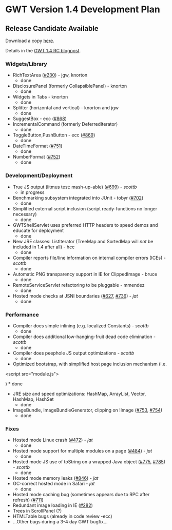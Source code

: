 # GWT Version 1.4 Development Plan
## Release Candidate Available

Download a copy [here](http://code.google.com/webtoolkit/download.html).

Details in the [GWT 1.4 RC blogpost](http://googlewebtoolkit.blogspot.com/2007/05/google-web-toolkit-14-release-candidate.html).

### Widgets/Library
  * RichTextArea ([#230](http://code.google.com/p/google-web-toolkit/issues/detail?id=230)) - jgw, knorton
    * done
  * DisclosurePanel (formerly CollapsiblePanel) - knorton
    * done
  * Widgets in Tabs - knorton
    * done
  * Splitter (horizontal and vertical) - knorton and jgw
    * done
  * SuggestBox - ecc ([#868](http://code.google.com/p/google-web-toolkit/issues/detail?id=868))
  * IncrementalCommand (formerly DeferredIterator)
    * done
  * ToggleButton,PushButton - ecc ([#869](http://code.google.com/p/google-web-toolkit/issues/detail?id=869))
    * done
  * DateTimeFormat ([#751](http://code.google.com/p/google-web-toolkit/issues/detail?id=751))
    * done
  * NumberFormat ([#752](http://code.google.com/p/google-web-toolkit/issues/detail?id=752))
    * done

### Development/Deployment
  * True JS output (litmus test: mash-up-able) ([#699](http://code.google.com/p/google-web-toolkit/issues/detail?id=699)) - _scottb_
    * in progress
  * Benchmarking subsystem integrated into JUnit - tobyr ([#702](http://code.google.com/p/google-web-toolkit/issues/detail?id=702))
    * done
  * Simplified external script inclusion (script ready-functions no longer necessary)
    * done
  * GWTShellServlet uses preferred HTTP headers to speed demos and educate for deployment
    * done
  * New JRE classes: ListIterator (TreeMap and SortedMap will _not_ be included in 1.4 after all) - hcc
    * done
  * Compiler reports file/line information on internal compiler errors (ICEs) - _scottb_
    * done
  * Automatic PNG transparency support in IE for ClippedImage - bruce
    * done
  * RemoteServiceServlet refactoring to be pluggable - mmendez
    * done
  * Hosted mode checks at JSNI boundaries ([#627](http://code.google.com/p/google-web-toolkit/issues/detail?id=627), [#736](http://code.google.com/p/google-web-toolkit/issues/detail?id=736)) - _jat_
    * done

### Performance
  * Compiler does simple inlining (e.g. localized Constants) - _scottb_
    * done
  * Compiler does additional low-hanging-fruit dead code elimination - _scottb_
    * done
  * Compiler does peephole JS output optimizations - _scottb_
    * done
  * Optimized bootstrap, with simplified host page inclusion mechanism (i.e. 

&lt;script src="module.js"&gt;

)
    * done
  * JRE size and speed optimizations: HashMap, ArrayList, Vector, HashMap, HashSet
    * done
  * ImageBundle, ImageBundleGenerator, clipping on !Image ([#753](http://code.google.com/p/google-web-toolkit/issues/detail?id=753), [#754](http://code.google.com/p/google-web-toolkit/issues/detail?id=754))
    * done

### Fixes
  * Hosted mode Linux crash ([#472](http://code.google.com/p/google-web-toolkit/issues/detail?id=472)) - _jat_
    * done
  * Hosted mode support for multiple modules on a page ([#484](http://code.google.com/p/google-web-toolkit/issues/detail?id=484)) - _jat_
    * done
  * Hosted mode JS use of toString on a wrapped Java object ([#775](http://code.google.com/p/google-web-toolkit/issues/detail?id=775), [#785](http://code.google.com/p/google-web-toolkit/issues/detail?id=785)) - _scottb_
    * done
  * Hosted mode memory leaks ([#846](http://code.google.com/p/google-web-toolkit/issues/detail?id=846)) - _jat_
  * GC-correct hosted mode in Safari - _jat_
    * done
  * Hosted mode caching bug (sometimes appears due to RPC after refresh) ([#711](http://code.google.com/p/google-web-toolkit/issues/detail?id=711))
  * Redundant image loading in IE ([#282](http://code.google.com/p/google-web-toolkit/issues/detail?id=282))
  * Trees in ScrollPanel (?)
  * HTMLTable bugs (already in code review -ecc)
  * ...Other bugs during a 3-4 day GWT bugfix...












